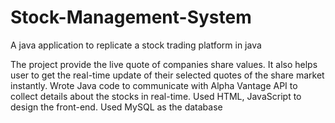 # Stock-Management-System
A java application to replicate a stock trading platform in java

The project provide the live quote of companies share values. It also helps user to get the real-time update of their selected quotes of the share market instantly. Wrote Java code to communicate with Alpha Vantage API to collect details about the stocks in real-time. Used HTML, JavaScript to design the front-end. Used MySQL as the database
